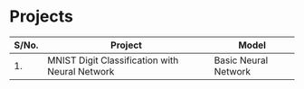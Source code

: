 # **Projects**

| S/No. | Project                                        | Model                |
| ----- | ---------------------------------------------- | -------------------- |
| 1.    | MNIST Digit Classification with Neural Network | Basic Neural Network |
